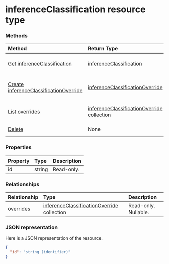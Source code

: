 # inferenceClassification resource type




### Methods

| Method		   | Return Type	|Description|
|:---------------|:--------|:----------|
|[Get inferenceClassification](../api/inferenceclassification_get.md) | [inferenceClassification](inferenceclassification.md) |Read properties and relationships of inferenceClassification object.|
|[Create inferenceClassificationOverride](../api/inferenceclassification_post_overrides.md) |[inferenceClassificationOverride](inferenceclassificationoverride.md)| Create a new inferenceClassificationOverride by posting to the overrides collection.|
|[List overrides](../api/inferenceclassification_list_overrides.md) |[inferenceClassificationOverride](inferenceclassificationoverride.md) collection| Get a inferenceClassificationOverride object collection.|
|[Delete](../api/inferenceclassification_delete.md) | None |Delete inferenceClassification object. |

### Properties
| Property	   | Type	|Description|
|:---------------|:--------|:----------|
|id|string| Read-only.|

### Relationships
| Relationship | Type	|Description|
|:---------------|:--------|:----------|
|overrides|[inferenceClassificationOverride](inferenceclassificationoverride.md) collection| Read-only. Nullable.|

### JSON representation

Here is a JSON representation of the resource.

<!-- {
  "blockType": "resource",
  "optionalProperties": [

  ],
  "@odata.type": "microsoft.graph.inferenceClassification"
}-->

```json
{
  "id": "string (identifier)"
}

```

<!-- uuid: 8fcb5dbc-d5aa-4681-8e31-b001d5168d79
2015-10-25 14:57:30 UTC -->
<!-- {
  "type": "#page.annotation",
  "description": "inferenceClassification resource",
  "keywords": "",
  "section": "documentation",
  "tocPath": ""
}-->